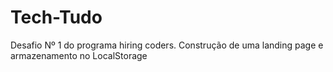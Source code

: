 # Tech-Tudo
Desafio Nº 1 do programa hiring coders. Construção de uma landing page e armazenamento no LocalStorage
